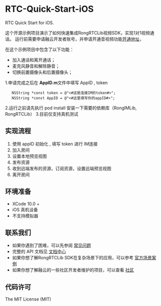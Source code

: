 # RTC-Quick-Start-iOS
RTC Quick Start for iOS.

这个开源示例项目演示了如何快速集成RongRTCLib视频SDK，实现1对1视频通话。
运行前需要申请融云开发者账号，并申请开通音视频功能[开通地址](https://www.rongcloud.cn/docs/)，

在这个示例项目中包含了以下功能：

- 加入通话和离开通话；
- 麦克风静音和解除静音；
- 切换前置摄像头和后置摄像头；

1.申请完成之后在 **AppID.m**文件中填写 AppID , token

```
   NSString *const token = @"<#这是连接IM的token#>";
   NSString *const AppID = @"<#这里填写你的appID#>";
```

2.运行之前请先执行 pod install 安装一下需要的依赖库（RongIMLib, RongRTCLib）
3.目前仅支持真机测试


## 实现流程

1. 使用 appID 初始化 , 填写 token 进行 IM连接 
2. 加入房间
3. 设置本地预览视图
4. 发布资源
5. 收到远端发布的资源，订阅资源，设置远端预览视图
6. 离开房间


## 环境准备

- XCode 10.0 +
- iOS 真机设备
- 不支持模拟器


## 联系我们

- 如果你遇到了困难，可以先参阅 [常见问题](https://docs.rongcloud.cn/v4/views/im/ui/faq/overview.html)
- 完整的 API 文档见 [文档中心](https://docs.rongcloud.cn/v4/)
- 如果你想了解RongRTCLib SDK在复杂场景下的应用，可以参考 [官方场景案例](https://www.rongcloud.cn/downloads/demo)
- 如果你想了解融云的一些社区开发者维护的项目，可以查看 [社区](https://geekonline.rongcloud.cn/)

## 代码许可

The MIT License (MIT)
